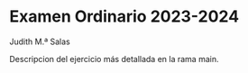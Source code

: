 # Examen Ordinario 2023-2024
 Judith M.ª Salas

Descripcion del ejercicio más detallada en la rama main.
